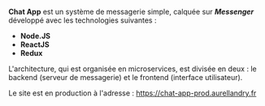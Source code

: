 <b>Chat App</b> est un système de messagerie simple, calquée sur <b><i>Messenger</i></b> développé avec les technologies suivantes :

* <b>Node.JS</b>
* <b>ReactJS</b>
* <b>Redux</b>

L'architecture, qui est organisée en microservices, est divisée en deux : le backend (serveur de messagerie) et le frontend (interface utilisateur).

Le site est en production à l'adresse : https://chat-app-prod.aurellandry.fr
